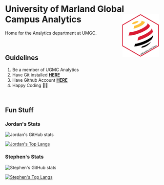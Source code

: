 # University of Marland Global Campus Analytics <a href='https://www.umgc.edu/'><img src='https://raw.githubusercontent.com/UMGC-Analytics/.github/main/images/analytics_hex_alt.png' align="right" height="138.5" /></a>

Home for the Analytics department at UMGC. 

<br>

## Guidelines

1. Be a member of UGMC Analytics 
2. Have Git installed [__HERE__](https://git-scm.com/downloads)
3. Have Github Account [__HERE__](https://github.com/join)
4. Happy Coding 👩‍💻

<br>

## Fun Stuff

### Jordan's Stats

![Jordan's GitHub stats](https://github-readme-stats.vercel.app/api?username=Jordan-Krogmann&hide=issues&show_icons=true&include_all_commits=true)

[![Jordan's Top Langs](https://github-readme-stats.vercel.app/api/top-langs/?username=Jordan-Krogmann&hide=html&layout=compact)](https://github.com/Jordan-Krogmann/github-readme-stats)



### Stephen's Stats

![Stephen's GitHub stats](https://github-readme-stats.vercel.app/api?username=StephenBoyer&hide=issues&show_icons=true&count_private=true)

[![Stephen's Top Langs](https://github-readme-stats.vercel.app/api/top-langs/?username=StephenBoyer&hide=html&layout=compact)](https://github.com/StephenBoyer/github-readme-stats)


